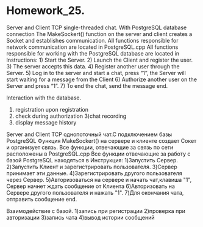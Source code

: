 # Homework_25.
Server and Client TCP single-threaded chat. With PostgreSQL database connection
The MakeSockert() function on the server and client creates a Socket and establishes communication. All functions responsible for network communication are located in PostgreSQL.cpp
All functions responsible for working with the PostgreSQL database are located in
Instructions: 1) Start the Server.
2) Launch the Client and register the user.
3) The server accepts this data.
4) Register another user through the Server.
5) Log in to the server and start a chat, press “1”, the Server will start waiting for a message from the Client
6) Authorize another user on the Server and press “1”.
7) To end the chat, send the message end.

Interaction with the database.
1) registration upon registration
2) check during authorization
3)chat recording
4) display message history

Server and Client TCP однопоточный чат.С подключением базы PostgreSQL
Функция MakeSockert() на сервере и клиенте создает Сокет и организует связь. Все функции, отвечающие за связь по сети расположены в PostgreSQL.cpp
Все функции отвечающие за работу с базой PostgreSQL находяться в
Инструкция: 1)Запустить Сервер. 
2)Запустить Клиент и зарегистрировать пользователя. 
3)Сервер принимает эти данные. 
4)Зарегистрировать другого пользователя через Сервер. 
5)Авторизоваться на сервере и начать чат,клавиша "1", Сервер начнет ждать сообщение от Клиента 
6)Авторизовать на Сервере другого пользователя и нажать "1". 
7)Для окончания чата, отправить сообщение end.

Взаимодействие с базой.
1)запись при регистрации
2)проверка при авторизации
3)запись чата
4)вывод истории сообщений

